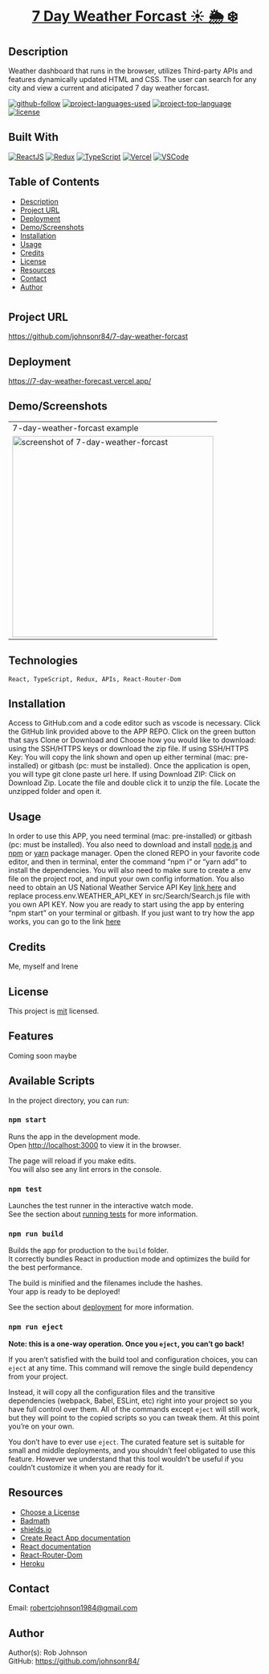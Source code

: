 <h1 align="center"><a href="https://7-day-weather-forecast.herokuapp.com/"> 7 Day Weather Forcast ☀️ 🌦️ ❄️ </a></h1>

## Description

Weather dashboard that runs in the browser, utilizes Third-party APIs and features dynamically updated HTML and CSS. The user can search for any city and view a current and aticipated 7 day weather forcast.

[![github-follow](https://img.shields.io/github/followers/johnsonr84?label=Follow&logoColor=lightgrey&style=social)](https://github.com/johnsonr84)
[![project-languages-used](https://img.shields.io/github/languages/count/johnsonr84/readme-generator?color=orange)](https://github.com/johnsonr84/react-book-search)
[![project-top-language](https://img.shields.io/github/languages/top/johnsonr84/readme-generator?color=yellow)](https://github.com/johnsonr84/react-book-search)
[![license](https://img.shields.io/badge/license-mit-brightgreen.svg)](https://choosealicense.com/licenses/mit/)

## Built With

[![ReactJS](https://img.shields.io/badge/React-20232A?style=for-the-badge&logo=react&logoColor=61DAFB)](https://reactjs.org/)
[![Redux](https://img.shields.io/badge/Redux-593D88?style=for-the-badge&logo=redux&logoColor=white)](https://redux.js.org/)
[![TypeScript](https://img.shields.io/badge/TypeScript-007ACC?style=for-the-badge&logo=typescript&logoColor=white)](https://www.typescriptlang.org/)
[![Vercel](https://img.shields.io/badge/Vercel-000000?style=for-the-badge&logo=vercel&logoColor=white)](https://vercel.com/)
[![VSCode](https://img.shields.io/badge/Visual_Studio_Code-0078D4?style=for-the-badge&logo=visual%20studio%20code&logoColor=white)](https://code.visualstudio.com/)

## Table of Contents

* [Description](#Description)
* [Project URL](#Project-URL)
* [Deployment](#Deployment)
* [Demo/Screenshots](#Demo/Screenshots)
* [Installation](#Installation)
* [Usage](#Usage)
* [Credits](#Credits)
* [License](#License)
* [Resources](#Resources)
* [Contact](#Contact)
* [Author](#Author)
#

## Project URL

https://github.com/johnsonr84/7-day-weather-forcast

## Deployment

https://7-day-weather-forecast.vercel.app/

## Demo/Screenshots

<table>
<tr>
    <td>7-day-weather-forcast example</td>
</tr>
<tr>
    <td><img src="7-day-weather-forcast.png" height=400 alt="screenshot of 7-day-weather-forcast"></td>
</tr>
</table>

## Technologies

```
React, TypeScript, Redux, APIs, React-Router-Dom
```

## Installation

Access to GitHub.com and a code editor such as vscode is necessary. Click the GitHub link provided above to the APP REPO. Click on the green button that says Clone or Download and Choose how you would like to download: using the SSH/HTTPS keys or download the zip file. If using SSH/HTTPS Key: You will copy the link shown and open up either terminal (mac: pre-installed) or gitbash (pc: must be installed). Once the application is open, you will type git clone paste url here. If using Download ZIP: Click on Download Zip. Locate the file and double click it to unzip the file. Locate the unzipped folder and open it.

## Usage

In order to use this APP, you need terminal (mac: pre-installed) or gitbash (pc: must be installed). You also need to download and install [node.js](https://nodejs.org/en/) and [npm](www.npmjs.com) or [yarn](https://yarnpkg.com/) package manager. Open the cloned REPO in your favorite code editor, and then in terminal, enter the command “npm i“ or “yarn add”  to install the dependencies. You will also need to make sure to create a .env file on the project root, and input your own config information. You also need to obtain an US National Weather Service API Key [link here](https://www.weather.gov/documentation/services-web-apiAPI) and replace process.env.WEATHER_API_KEY in src/Search/Search.js file with you own API KEY. Now you are ready to start using  the app by entering “npm start” on your terminal or gitbash. If you just want to try how the app works, you can go to the link [here](https://mern-react-book.herokuapp.com/)

## Credits

Me, myself and Irene

## License

This project is [mit](https://choosealicense.com/licenses/mit/) licensed.

## Features

Coming soon maybe

## Available Scripts

In the project directory, you can run:

### `npm start`

Runs the app in the development mode.\
Open [http://localhost:3000](http://localhost:3000) to view it in the browser.

The page will reload if you make edits.\
You will also see any lint errors in the console.

### `npm test`

Launches the test runner in the interactive watch mode.\
See the section about [running tests](https://facebook.github.io/create-react-app/docs/running-tests) for more information.

### `npm run build`

Builds the app for production to the `build` folder.\
It correctly bundles React in production mode and optimizes the build for the best performance.

The build is minified and the filenames include the hashes.\
Your app is ready to be deployed!

See the section about [deployment](https://facebook.github.io/create-react-app/docs/deployment) for more information.

### `npm run eject`

**Note: this is a one-way operation. Once you `eject`, you can’t go back!**

If you aren’t satisfied with the build tool and configuration choices, you can `eject` at any time. This command will remove the single build dependency from your project.

Instead, it will copy all the configuration files and the transitive dependencies (webpack, Babel, ESLint, etc) right into your project so you have full control over them. All of the commands except `eject` will still work, but they will point to the copied scripts so you can tweak them. At this point you’re on your own.

You don’t have to ever use `eject`. The curated feature set is suitable for small and middle deployments, and you shouldn’t feel obligated to use this feature. However we understand that this tool wouldn’t be useful if you couldn’t customize it when you are ready for it.

## Resources

* [Choose a License](https://choosealicense.com/)
* [Badmath](https://img.shields.io/github/languages/top/nielsenjared/badmath)
* [shields.io](https://shields.io/)
* [Create React App documentation](https://facebook.github.io/create-react-app/docs/getting-started)
* [React documentation](https://reactjs.org/)
* [React-Router-Dom](https://github.com/reactjs/react-router)
* [Heroku](https://www.heroku.com)

## Contact

Email: robertcjohnson1984@gmail.com 

## Author

Author(s): Rob Johnson  
GitHub: https://github.com/johnsonr84/ 
